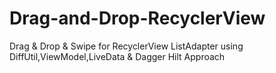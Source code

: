 # Drag-and-Drop-RecyclerView

Drag &amp; Drop &amp; Swipe for RecyclerView ListAdapter
using DiffUtil,ViewModel,LiveData
&amp; Dagger Hilt Approach
